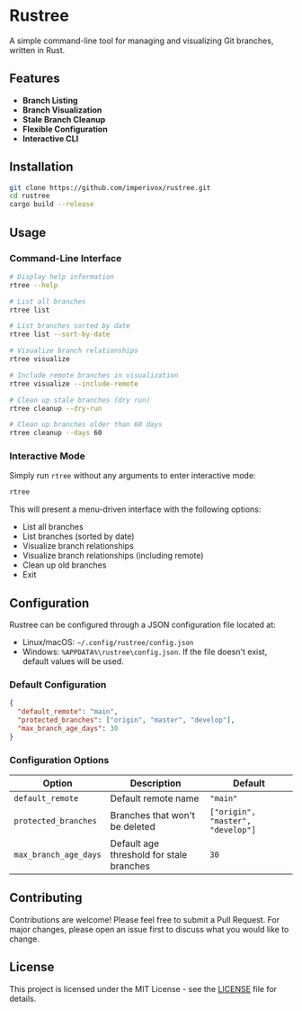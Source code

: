 # Rustree

A simple command-line tool for managing and visualizing Git branches, written in Rust.

## Features

- **Branch Listing**
- **Branch Visualization**
- **Stale Branch Cleanup**
- **Flexible Configuration**
- **Interactive CLI**

## Installation

```bash
git clone https://github.com/imperivox/rustree.git
cd rustree
cargo build --release
```

## Usage

### Command-Line Interface

```bash
# Display help information
rtree --help

# List all branches
rtree list

# List branches sorted by date
rtree list --sort-by-date

# Visualize branch relationships
rtree visualize

# Include remote branches in visualization
rtree visualize --include-remote

# Clean up stale branches (dry run)
rtree cleanup --dry-run

# Clean up branches older than 60 days
rtree cleanup --days 60
```

### Interactive Mode

Simply run `rtree` without any arguments to enter interactive mode:

```bash
rtree
```

This will present a menu-driven interface with the following options:

- List all branches
- List branches (sorted by date)
- Visualize branch relationships
- Visualize branch relationships (including remote)
- Clean up old branches
- Exit

## Configuration

Rustree can be configured through a JSON configuration file located at:
- Linux/macOS: `~/.config/rustree/config.json`
- Windows: `%APPDATA%\rustree\config.json`. If the file doesn't exist, default values will be used.

### Default Configuration

```json
{
  "default_remote": "main",
  "protected_branches": ["origin", "master", "develop"],
  "max_branch_age_days": 30
}
```

### Configuration Options

| Option                | Description                              | Default                           |
| --------------------- | ---------------------------------------- | --------------------------------- |
| `default_remote`      | Default remote name                      | `"main"`                          |
| `protected_branches`  | Branches that won't be deleted           | `["origin", "master", "develop"]` |
| `max_branch_age_days` | Default age threshold for stale branches | `30`                              |

## Contributing

Contributions are welcome! Please feel free to submit a Pull Request. For major changes, please open an issue first to discuss what you would like to change.

## License

This project is licensed under the MIT License - see the [LICENSE](https://github.com/imperivox/Rustree/blob/main/LICENSE) file for details.
